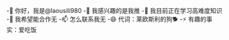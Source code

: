 -👋 你好，我是@laousili980
-👀 我感兴趣的是我推
-🌱 我目前正在学习高难度知识
-💞️ 我希望能合作无
-📫 怎么联系我无
-😄 代词：莱欧斯利的狗🐕
-⚡ 有趣的事实：爱吃饭

<!---
laousili980/laousili980是a ✨ special ✨ 存储库，因为它的“README.md”(此文件)出现在您的GitHub配置文件中。
您可以单击“预览”链接查看所做的更改。
--->
